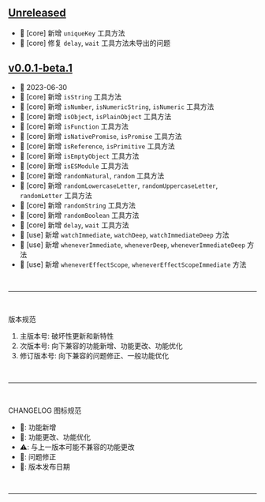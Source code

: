 ## [Unreleased]
  - 🌟 [core] 新增 `uniqueKey` 工具方法
  - 🐞 [core] 修复 `delay`, `wait` 工具方法未导出的问题

## [v0.0.1-beta.1]
  - 📅 2023-06-30
  - 🌟 [core] 新增 `isString` 工具方法
  - 🌟 [core] 新增 `isNumber`, `isNumericString`, `isNumeric` 工具方法
  - 🌟 [core] 新增 `isObject`, `isPlainObject` 工具方法
  - 🌟 [core] 新增 `isFunction` 工具方法
  - 🌟 [core] 新增 `isNativePromise`, `isPromise` 工具方法
  - 🌟 [core] 新增 `isReference`, `isPrimitive` 工具方法
  - 🌟 [core] 新增 `isEmptyObject` 工具方法
  - 🌟 [core] 新增 `isESModule` 工具方法
  - 🌟 [core] 新增 `randomNatural`, `random` 工具方法
  - 🌟 [core] 新增 `randomLowercaseLetter`, `randomUppercaseLetter`, `randomLetter` 工具方法
  - 🌟 [core] 新增 `randomString` 工具方法
  - 🌟 [core] 新增 `randomBoolean` 工具方法
  - 🌟 [core] 新增 `delay`, `wait` 工具方法
  - 🌟 [use] 新增 `watchImmediate`, `watchDeep`, `watchImmediateDeep` 方法
  - 🌟 [use] 新增 `wheneverImmediate`, `wheneverDeep`, `wheneverImmediateDeep` 方法
  - 🌟 [use] 新增 `wheneverEffectScope`, `wheneverEffectScopeImmediate` 方法

<br>
<hr>
<br>

版本规范

1. 主版本号: 破坏性更新和新特性
2. 次版本号: 向下兼容的功能新增、功能更改、功能优化
3. 修订版本号: 向下兼容的问题修正、一般功能优化

<br>
<hr>
<br>

CHANGELOG 图标规范

- 🌟: 功能新增<br>
- 💄: 功能更改、功能优化<br>
- ⚠️: 与上一版本可能不兼容的功能更改<br>
- 🐞: 问题修正<br>
- 📅: 版本发布日期

<br>
<hr>
<br>

[Unreleased]: https://github.com/MoomFE/mixte/compare/v0.0.1-beta.1...HEAD
[v0.0.1-beta.1]: https://github.com/MoomFE/Small-Utils/releases/tag/v0.0.1-beta.1
